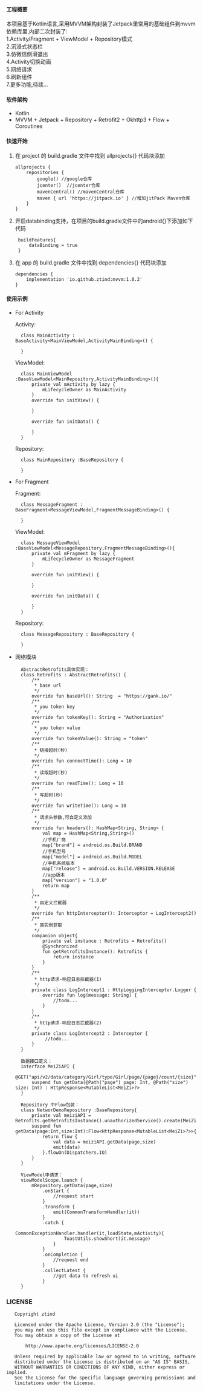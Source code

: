 
#### 工程概要

本项目基于Kotlin语言,采用MVVM架构封装了Jetpack里常用的基础组件到mvvm依赖库里,内部二次封装了:<br/>
1.Activity/Fragment + ViewModel + Repository模式<br/>
2.沉浸式状态栏<br/>
3.仿微信侧滑退出<br/>
4.Activity切换动画<br/>
5.网络请求<br/>
6.刷新组件<br/>
7.更多功能,待续...<br/>

#### 软件架构
- Kotlin
- MVVM + Jetpack + Repository + Retrofit2 + Okhttp3 + Flow + Coroutines

#### 快速开始

1) 在 project 的 build.gradle 文件中找到 allprojects{} 代码块添加

    ```
    allprojects {
        repositories {
            google() //google仓库
            jcenter()  //jcenter仓库
            mavenCentral() //mavenCentral仓库
            maven { url 'https://jitpack.io' } //增加jitPack Maven仓库
        }
    }
    ```
2) 开启databinding支持，在项目的build.gradle文件中的android{}下添加如下代码
    ```
     buildFeatures{
         dataBinding = true
     }
     ```
3) 在 app 的 build.gradle 文件中找到 dependencies{} 代码块添加

    ```
    dependencies {
        implementation 'io.github.ztind:mvvm:1.0.2'
    }
    ```

#### 使用示例

- For Activity

    Activity:

        class MainActivity : BaseActivity<MainViewModel,ActivityMainBinding>() {

        }

    ViewModel:

        class MainViewModel :BaseViewModel<MainRepository,ActivityMainBinding>(){
            private val mActivity by lazy {
                mLifecycleOwner as MainActivity
            }
            override fun initView() {

            }

            override fun initData() {

            }
        }

    Repository:

        class MainRepository :BaseRepository {

        }

- For Fragment

    Fragment:

        class MessageFragment : BaseFragment<MessageViewModel,FragmentMessageBinding>() {

        }

    ViewModel:

        class MessageViewModel :BaseViewModel<MessageRepository,FragmentMessageBinding>(){
            private val mFragment by lazy {
                mLifecycleOwner as MessageFragment
            }

            override fun initView() {

            }

            override fun initData() {

            }
        }

    Repository:

        class MessageRepository : BaseRepository {

        }

- 网络模块

        AbstractRetrofits具体实现：
        class Retrofits : AbstractRetrofits() {
            /**
             * base url
             */
            override fun baseUrl(): String  = "https://gank.io/"
            /**
             * you token key
             */
            override fun tokenKey(): String = "Authorization"
            /**
             * you token value
             */
            override fun tokenValue(): String = "token"
            /**
             * 链接超时(秒)
             */
            override fun connectTime(): Long = 10
            /**
             * 读取超时(秒)
             */
            override fun readTime(): Long = 10
            /**
             * 写超时(秒)
             */
            override fun writeTime(): Long = 10
            /**
             * 请求头参数,可自定义添加
             */
            override fun headers(): HashMap<String, String> {
                val map = HashMap<String,String>()
                //手机厂商
                map["brand"] = android.os.Build.BRAND
                //手机型号
                map["model"] = android.os.Build.MODEL
                //手机系统版本
                map["release"] = android.os.Build.VERSION.RELEASE
                //app版本
                map["version"] = "1.0.0"
                return map
            }
            /**
             * 自定义拦截器
             */
            override fun httpInterceptor(): Interceptor = LogIntercept2()
            /**
             * 类实例获取
             */
            companion object{
                private val instance : Retrofits = Retrofits()
                @Synchronized
                fun getRetrofitsInstance(): Retrofits {
                    return instance
                }
            }
            /**
             * http请求-响应日志拦截器(1)
             */
            private class LogIntercept1 : HttpLoggingInterceptor.Logger {
                override fun log(message: String) {
                    //todo...
                }
            }
            /**
             * http请求-响应日志拦截器(2)
             */
            private class LogIntercept2 : Interceptor {
                 //todo...
            }
        }

        数据接口定义：
        interface MeiZiAPI {
            @GET("api/v2/data/category/Girl/type/Girl/page/{page}/count/{size}")
            suspend fun getData(@Path("page") page: Int, @Path("size") size: Int) : HttpResponse<MutableList<MeiZi>?>
        }

        Repository 中Flow包装：
        class NetworDemoRepository :BaseRepository{
            private val meiziAPI = Retrofits.getRetrofitsInstance().unauthorizedService().create(MeiZiAPI::class.java)
            suspend fun getData(page:Int,size:Int):Flow<HttpResponse<MutableList<MeiZi>?>>{
                return flow {
                    val data = meiziAPI.getData(page,size)
                    emit(data)
                }.flowOn(Dispatchers.IO)
            }
        }

        ViewModel中请求：
        viewModelScope.launch {
            mRepository.getData(page,size)
                .onStart {
                    //request start
                }
                .transform {
                    emit(CommonTransformHandler(it))
                }
                .catch {
                    CommonExceptionHandler.handler(it,loadState,mActivity){
                        ToastUtils.showShort(it.message)
                    }
                }
                .onCompletion {
                    //request end
                }
                .collectLatest {
                    //get data to refresh ui
                }
        }

### LICENSE

       Copyright ztind

       Licensed under the Apache License, Version 2.0 (the "License");
       you may not use this file except in compliance with the License.
       You may obtain a copy of the License at

           http://www.apache.org/licenses/LICENSE-2.0

       Unless required by applicable law or agreed to in writing, software
       distributed under the License is distributed on an "AS IS" BASIS,
       WITHOUT WARRANTIES OR CONDITIONS OF ANY KIND, either express or implied.
       See the License for the specific language governing permissions and
       limitations under the License.

